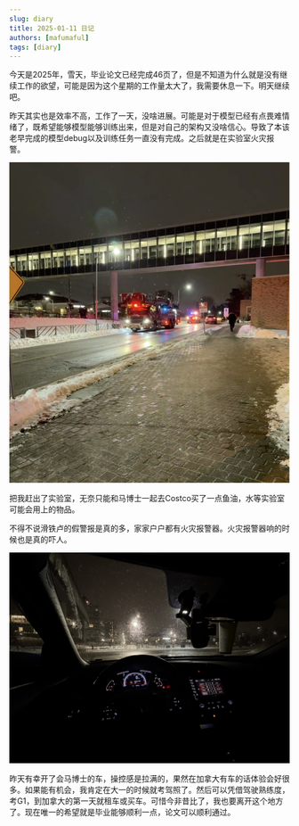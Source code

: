 ```yaml
---
slug: diary
title: 2025-01-11 日记
authors: [mafumaful]
tags: [diary]
---
```


今天是2025年，雪天，毕业论文已经完成46页了，但是不知道为什么就是没有继续工作的欲望，可能是因为这个星期的工作量太大了，我需要休息一下。明天继续吧。

<!-- truncate -->

昨天其实也是效率不高，工作了一天，没啥进展。可能是对于模型已经有点畏难情绪了，既希望能够模型能够训练出来，但是对自己的架构又没啥信心。导致了本该老早完成的模型debug以及训练任务一直没有完成。之后就是在实验室火灾报警。

![fire_alarm](./fire%20alarm.png)

把我赶出了实验室，无奈只能和马博士一起去Costco买了一点鱼油，水等实验室可能会用上的物品。

不得不说滑铁卢的假警报是真的多，家家户户都有火灾报警器。火灾报警器响的时候也是真的吓人。

![yesterday](IMG_2774.jpeg)

昨天有幸开了会马博士的车，操控感是拉满的，果然在加拿大有车的话体验会好很多。如果能有机会，我肯定在大一的时候就考驾照了。然后可以凭借驾驶熟练度，考G1，到加拿大的第一天就租车或买车。可惜今非昔比了，我也要离开这个地方了。现在唯一的希望就是毕业能够顺利一点，论文可以顺利通过。
